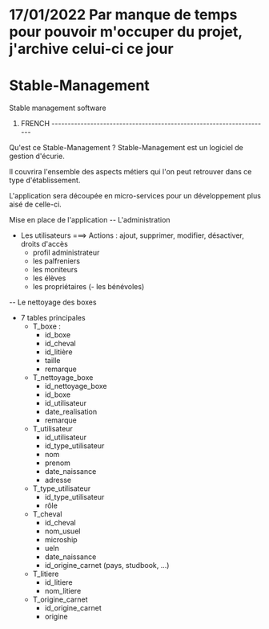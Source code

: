 # 17/01/2022 Par manque de temps pour pouvoir m'occuper du projet, j'archive celui-ci ce jour
# Stable-Management
Stable management software

1. FRENCH --------------------------------------------------------------------

Qu'est ce Stable-Management ?
Stable-Management est un logiciel de gestion d'écurie.

Il couvrira l'ensemble des aspects métiers qui l'on peut retrouver dans ce type d'établissement.

L'application sera découpée en micro-services pour un développement plus aisé de celle-ci.

Mise en place de l'application
-- L'administration
  - Les utilisateurs ===> Actions : ajout, supprimer, modifier, désactiver, droits d'accès
       - profil administrateur
       - les palfreniers
       - les moniteurs
       - les élèves
       - les propriétaires
       (- les bénévoles)
 
 -- Le nettoyage des boxes
   - 7 tables principales
       - T_boxe :
         - id_boxe
         - id_cheval
         - id_litière
         - taille
         - remarque
       - T_nettoyage_boxe
         - id_nettoyage_boxe
         - id_boxe
         - id_utilisateur
         - date_realisation
         - remarque
       - T_utilisateur
         - id_utilisateur
         - id_type_utilisateur
         - nom
         - prenom
         - date_naissance
         - adresse
       - T_type_utilisateur
         - id_type_utilisateur
         - rôle
       - T_cheval
         - id_cheval
         - nom_usuel
         - microship
         - ueln
         - date_naissance
         - id_origine_carnet (pays, studbook, ...)
       - T_litiere
          - id_litiere
          - nom_litiere
        - T_origine_carnet
           - id_origine_carnet
           - origine

